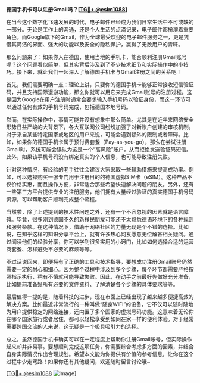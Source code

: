 **德国手机卡可以注册Gmail吗？[[TG💪+ @esim1088](https://t.me/s/esim1088)]**

在当今这个数字化飞速发展的时代，电子邮件已经成为我们日常生活中不可或缺的一部分。无论是工作上的沟通，还是个人生活的点滴记录，电子邮件都扮演着重要角色。而Google旗下的Gmail，作为全球最受欢迎的电子邮件服务之一，更是凭借其简洁的界面、强大的功能以及安全的隐私保护，赢得了无数用户的青睐。

那么问题来了：如果你人在德国，使用当地的手机卡，能否顺利注册Gmail账号呢？这个问题看似简单，但其实背后涉及到了不少技术细节和实际操作中的小技巧。接下来，就让我们一起深入了解德国手机卡与Gmail注册之间的关系吧！

首先，我们需要明确一点：理论上讲，只要你的德国手机卡能够正常接收短信验证码，并且支持国际漫游功能，那么你就可以用它来完成Gmail账号的注册过程。这是因为Google在用户注册时通常会要求输入手机号码以验证身份，而这一环节可以通过任何有效的手机号码完成，包括德国本地号码。

然而，在实际操作中，事情可能并没有想象中那么简单。尤其是在近年来网络安全形势日益严峻的大背景下，各大互联网公司纷纷加强了对新账户创建的审核机制。对于来自某些特定国家或地区的用户来说，可能会遇到额外的限制或者障碍。比如，如果你的德国手机卡属于预付费套餐（Pay-as-you-go），那么在尝试注册Gmail时，系统可能会误认为这是一个“高风险”账户，从而拒绝发送验证码短信。此外，如果该手机号码没有绑定真实的个人信息，也可能导致注册失败。

针对这种情况，有经验的老手往往会建议大家采取一些辅助措施来提高成功率。例如，可以选择购买一张专门用于注册目的的德国虚拟SIM卡（eSIM）。这种产品不仅价格实惠，而且操作方便，非常适合那些希望快速解决问题的朋友。另外，还有一些第三方平台提供专业的注册服务，他们拥有大量经过验证的真实德国手机号码资源，可以帮助客户顺利完成整个流程。

当然啦，除了上述提到的技术性问题之外，还有一个不容忽视的因素就是语言障碍。毕竟，很多刚到德国不久的新移民朋友可能还不太熟悉德语环境下的各种规则和服务条款。在这种情况下，借助于网络社区的力量无疑是个不错的选择。比如说，在知乎这样的知识分享平台上，就有许多热心网友愿意无偿解答相关疑问。通过阅读他们的经验分享，你可以学到很多实用的小窍门，比如如何选择合适的运营商套餐、怎样避免不必要的麻烦等等。

不过话说回来，即便拥有了正确的工具和技术指导，要想成功注册Gmail账号仍然需要一定的耐心和细心。因为整个过程中涉及到多个步骤，每个环节都需要严格按照指示执行，稍有不慎就可能导致失败。因此，在动手之前最好先做好充分准备，比如提前准备好所有必要的文件资料、了解清楚各个步骤的具体要求等等。

最后值得一提的是，随着科技的进步，现在市面上已经出现了越来越多便捷高效的解决方案。比如最近非常流行的一种叫做“随身WiFi”的设备，它不仅可以随时随地为用户提供稳定的网络连接，还内置了多个国家的虚拟号码功能。这意味着无论你在哪个国家旅行或者居住，都可以轻松享受到如同在家一样的便利体验。对于经常需要跨国交流的人来说，这无疑是一个极具吸引力的选择。

总之，虽然德国手机卡确实可以在一定程度上帮助你注册Gmail账号，但实际操作起来却并非易事。要想顺利完成这项任务，你需要综合考虑多方面的因素，并结合自身实际情况作出合理规划。希望本文能为你提供有价值的参考信息，让你在这个过程中少走弯路！如果你还有其他疑问，欢迎随时留言讨论哦~

[[TG💪+ @esim1088](https://t.me/s/esim1088) ![Image](https://i.postimg.cc/4NQfJmqS/Snipaste-2025-05-13-00-14-12.png)]